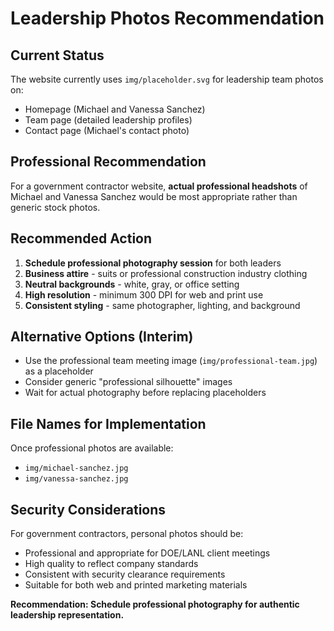 # Leadership Photos Recommendation

## Current Status
The website currently uses `img/placeholder.svg` for leadership team photos on:
- Homepage (Michael and Vanessa Sanchez)
- Team page (detailed leadership profiles)
- Contact page (Michael's contact photo)

## Professional Recommendation
For a government contractor website, **actual professional headshots** of Michael and Vanessa Sanchez would be most appropriate rather than generic stock photos.

## Recommended Action
1. **Schedule professional photography session** for both leaders
2. **Business attire** - suits or professional construction industry clothing
3. **Neutral backgrounds** - white, gray, or office setting
4. **High resolution** - minimum 300 DPI for web and print use
5. **Consistent styling** - same photographer, lighting, and background

## Alternative Options (Interim)
- Use the professional team meeting image (`img/professional-team.jpg`) as a placeholder
- Consider generic "professional silhouette" images
- Wait for actual photography before replacing placeholders

## File Names for Implementation
Once professional photos are available:
- `img/michael-sanchez.jpg`
- `img/vanessa-sanchez.jpg`

## Security Considerations
For government contractors, personal photos should be:
- Professional and appropriate for DOE/LANL client meetings
- High quality to reflect company standards
- Consistent with security clearance requirements
- Suitable for both web and printed marketing materials

**Recommendation: Schedule professional photography for authentic leadership representation.**